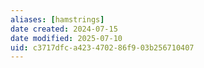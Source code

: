 ```yaml
---
aliases: [hamstrings]
date created: 2024-07-15
date modified: 2025-07-10
uid: c3717dfc-a423-4702-86f9-03b256710407
---
```

